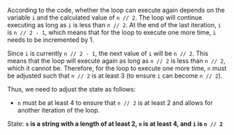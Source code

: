According to the code, whether the loop can execute again depends on the variable `i` and the calculated value of `n // 2`. The loop will continue executing as long as `i` is less than `n // 2`. At the end of the last iteration, `i` is `n // 2 - 1`, which means that for the loop to execute one more time, `i` needs to be incremented by 1. 

Since `i` is currently `n // 2 - 1`, the next value of `i` will be `n // 2`. This means that the loop will execute again as long as `n // 2` is less than `n // 2`, which it cannot be. Therefore, for the loop to execute one more time, `n` must be adjusted such that `n // 2` is at least 3 (to ensure `i` can become `n // 2`).

Thus, we need to adjust the state as follows:
- `n` must be at least 4 to ensure that `n // 2` is at least 2 and allows for another iteration of the loop.

State: **`s` is a string with a length of at least 2, `n` is at least 4, and `i` is `n // 2`**